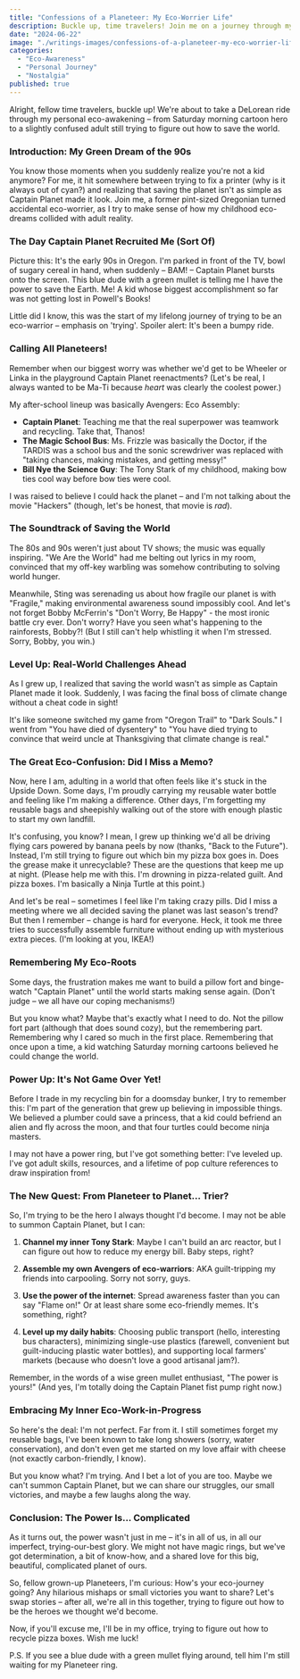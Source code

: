 ```yaml
---
title: "Confessions of a Planeteer: My Eco-Worrier Life"
description: Buckle up, time travelers! Join me on a journey through my personal eco-awakening, from Saturday morning cartoons to the challenges of adult eco-warrior life. It's a mix of nostalgia, humor, and a dash of environmental reality check. Perfect for those who grew up believing they could hack the planet!
date: "2024-06-22"
image: "./writings-images/confessions-of-a-planeteer-my-eco-worrier-life.webp"
categories:
  - "Eco-Awareness"
  - "Personal Journey"
  - "Nostalgia"
published: true
---
```


Alright, fellow time travelers, buckle up! We're about to take a DeLorean ride through my personal eco-awakening – from Saturday morning cartoon hero to a slightly confused adult still trying to figure out how to save the world.

### Introduction: My Green Dream of the 90s

You know those moments when you suddenly realize you're not a kid anymore? For me, it hit somewhere between trying to fix a printer (why is it always out of cyan?) and realizing that saving the planet isn't as simple as Captain Planet made it look. Join me, a former pint-sized Oregonian turned accidental eco-worrier, as I try to make sense of how my childhood eco-dreams collided with adult reality.

### The Day Captain Planet Recruited Me (Sort Of)

Picture this: It's the early 90s in Oregon. I'm parked in front of the TV, bowl of sugary cereal in hand, when suddenly – BAM! – Captain Planet bursts onto the screen. This blue dude with a green mullet is telling me I have the power to save the Earth. Me! A kid whose biggest accomplishment so far was not getting lost in Powell's Books!

Little did I know, this was the start of my lifelong journey of trying to be an eco-warrior – emphasis on 'trying'. Spoiler alert: It's been a bumpy ride.

### Calling All Planeteers!

Remember when our biggest worry was whether we'd get to be Wheeler or Linka in the playground Captain Planet reenactments? (Let's be real, I always wanted to be Ma-Ti because _heart_ was clearly the coolest power.)

My after-school lineup was basically Avengers: Eco Assembly:

- **Captain Planet**: Teaching me that the real superpower was teamwork and recycling. Take that, Thanos!
- **The Magic School Bus**: Ms. Frizzle was basically the Doctor, if the TARDIS was a school bus and the sonic screwdriver was replaced with "taking chances, making mistakes, and getting messy!"
- **Bill Nye the Science Guy**: The Tony Stark of my childhood, making bow ties cool way before bow ties were cool.

I was raised to believe I could hack the planet – and I'm not talking about the movie "Hackers" (though, let's be honest, that movie is _rad_).

### The Soundtrack of Saving the World

The 80s and 90s weren't just about TV shows; the music was equally inspiring. "We Are the World" had me belting out lyrics in my room, convinced that my off-key warbling was somehow contributing to solving world hunger.

Meanwhile, Sting was serenading us about how fragile our planet is with "Fragile," making environmental awareness sound impossibly cool. And let's not forget Bobby McFerrin's "Don't Worry, Be Happy" - the most ironic battle cry ever. Don't worry? Have you seen what's happening to the rainforests, Bobby?! (But I still can't help whistling it when I'm stressed. Sorry, Bobby, you win.)

### Level Up: Real-World Challenges Ahead

As I grew up, I realized that saving the world wasn't as simple as Captain Planet made it look. Suddenly, I was facing the final boss of climate change without a cheat code in sight!

It's like someone switched my game from "Oregon Trail" to "Dark Souls." I went from "You have died of dysentery" to "You have died trying to convince that weird uncle at Thanksgiving that climate change is real."

### The Great Eco-Confusion: Did I Miss a Memo?

Now, here I am, adulting in a world that often feels like it's stuck in the Upside Down. Some days, I'm proudly carrying my reusable water bottle and feeling like I'm making a difference. Other days, I'm forgetting my reusable bags and sheepishly walking out of the store with enough plastic to start my own landfill.

It's confusing, you know? I mean, I grew up thinking we'd all be driving flying cars powered by banana peels by now (thanks, "Back to the Future"). Instead, I'm still trying to figure out which bin my pizza box goes in. Does the grease make it unrecyclable? These are the questions that keep me up at night. (Please help me with this. I'm drowning in pizza-related guilt. And pizza boxes. I'm basically a Ninja Turtle at this point.)

And let's be real – sometimes I feel like I'm taking crazy pills. Did I miss a meeting where we all decided saving the planet was last season's trend? But then I remember – change is hard for everyone. Heck, it took me three tries to successfully assemble furniture without ending up with mysterious extra pieces. (I'm looking at you, IKEA!)

### Remembering My Eco-Roots

Some days, the frustration makes me want to build a pillow fort and binge-watch "Captain Planet" until the world starts making sense again. (Don't judge – we all have our coping mechanisms!)

But you know what? Maybe that's exactly what I need to do. Not the pillow fort part (although that does sound cozy), but the remembering part. Remembering why I cared so much in the first place. Remembering that once upon a time, a kid watching Saturday morning cartoons believed he could change the world.

### Power Up: It's Not Game Over Yet!

Before I trade in my recycling bin for a doomsday bunker, I try to remember this: I'm part of the generation that grew up believing in impossible things. We believed a plumber could save a princess, that a kid could befriend an alien and fly across the moon, and that four turtles could become ninja masters.

I may not have a power ring, but I've got something better: I've leveled up. I've got adult skills, resources, and a lifetime of pop culture references to draw inspiration from!

### The New Quest: From Planeteer to Planet... Trier?

So, I'm trying to be the hero I always thought I'd become. I may not be able to summon Captain Planet, but I can:

1. **Channel my inner Tony Stark**: Maybe I can't build an arc reactor, but I can figure out how to reduce my energy bill. Baby steps, right?

2. **Assemble my own Avengers of eco-warriors**: AKA guilt-tripping my friends into carpooling. Sorry not sorry, guys.

3. **Use the power of the internet**: Spread awareness faster than you can say "Flame on!" Or at least share some eco-friendly memes. It's something, right?

4. **Level up my daily habits**: Choosing public transport (hello, interesting bus characters), minimizing single-use plastics (farewell, convenient but guilt-inducing plastic water bottles), and supporting local farmers' markets (because who doesn't love a good artisanal jam?).

Remember, in the words of a wise green mullet enthusiast, "The power is yours!" (And yes, I'm totally doing the Captain Planet fist pump right now.)

### Embracing My Inner Eco-Work-in-Progress

So here's the deal: I'm not perfect. Far from it. I still sometimes forget my reusable bags, I've been known to take long showers (sorry, water conservation), and don't even get me started on my love affair with cheese (not exactly carbon-friendly, I know).

But you know what? I'm trying. And I bet a lot of you are too. Maybe we can't summon Captain Planet, but we can share our struggles, our small victories, and maybe a few laughs along the way.

### Conclusion: The Power Is... Complicated

As it turns out, the power wasn't just in me – it's in all of us, in all our imperfect, trying-our-best glory. We might not have magic rings, but we've got determination, a bit of know-how, and a shared love for this big, beautiful, complicated planet of ours.

So, fellow grown-up Planeteers, I'm curious: How's your eco-journey going? Any hilarious mishaps or small victories you want to share? Let's swap stories – after all, we're all in this together, trying to figure out how to be the heroes we thought we'd become.

Now, if you'll excuse me, I'll be in my office, trying to figure out how to recycle pizza boxes. Wish me luck!

P.S. If you see a blue dude with a green mullet flying around, tell him I'm still waiting for my Planeteer ring.
